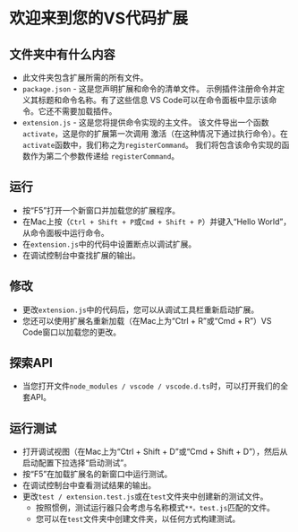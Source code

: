 # 欢迎来到您的VS代码扩展

## 文件夹中有什么内容

* 此文件夹包含扩展所需的所有文件。
* `package.json`  - 这是您声明扩展和命令的清单文件。
示例插件注册命令并定义其标题和命令名称。有了这些信息
VS Code可以在命令面板中显示该命令。它还不需要加载插件。
* `extension.js`  - 这是您将提供命令实现的主文件。
该文件导出一个函数`activate`，这是你的扩展第一次调用
激活（在这种情况下通过执行命令）。在`activate`函数中，我们称之为`registerCommand`。
我们将包含该命令实现的函数作为第二个参数传递给
`registerCommand`。

## 运行

* 按“F5”打开一个新窗口并加载您的扩展程序。
* 在Mac上按（`Ctrl + Shift + P`或`Cmd + Shift + P`）并键入“Hello World”，从命令面板中运行命令。
* 在`extension.js`中的代码中设置断点以调试扩展。
* 在调试控制台中查找扩展的输出。

## 修改

* 更改`extension.js`中的代码后，您可以从调试工具栏重新启动扩展。
* 您还可以使用扩展名重新加载（在Mac上为“Ctrl + R”或“Cmd + R”）VS Code窗口以加载您的更改。

## 探索API

* 当您打开文件`node_modules / vscode / vscode.d.ts`时，可以打开我们的全套API。

## 运行测试

* 打开调试视图（在Mac上为“Ctrl + Shift + D”或“Cmd + Shift + D”），然后从启动配置下拉选择“启动测试”。
* 按“F5”在加载扩展名的新窗口中运行测试。
* 在调试控制台中查看测试结果的输出。
* 更改`test / extension.test.js`或在`test`文件夹中创建新的测试文件。
    * 按照惯例，测试运行器只会考虑与名称模式`**。test.js`匹配的文件。
    * 您可以在`test`文件夹中创建文件夹，以任何方式构建测试。